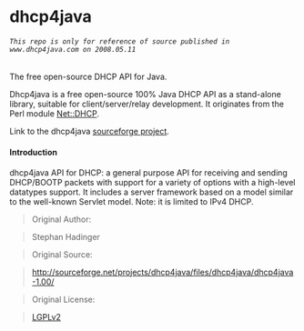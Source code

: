 # dhcp4java

###### `This repo is only for reference of source published in www.dhcp4java.com on 2008.05.11`

The free open-source DHCP API for Java.

Dhcp4java is a free open-source 100% Java DHCP API as a stand-alone library, suitable for client/server/relay development. It originates from the Perl module [Net::DHCP](http://search.cpan.org/~shadinger/Net-DHCP/). 

Link to the dhcp4java [sourceforge project](http://sourceforge.net/projects/dhcp4java/).

#### Introduction

dhcp4java API for DHCP: a general purpose API for receiving and sending DHCP/BOOTP packets with support for a variety of options with a high-level datatypes support. It includes a server framework based on a model similar to the well-known Servlet model. Note: it is limited to IPv4 DHCP.


> Original Author:

> Stephan Hadinger

> Original Source:

> http://sourceforge.net/projects/dhcp4java/files/dhcp4java/dhcp4java-1.00/

> Original License:

> [LGPLv2](http://www.gnu.org/licenses/old-licenses/lgpl-2.1.html)
